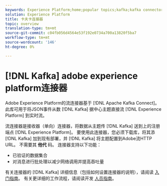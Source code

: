 ```yaml
---
keywords: Experience Platform;home;popular topics;kafka;kafka connector;Kafka;
solution: Experience Platform
title: 卡夫卡连接器
topic: overview
translation-type: tm+mt
source-git-commit: c04fb056d4564e53f192e0734a700a13820f5ba7
workflow-type: tm+mt
source-wordcount: '146'
ht-degree: 0%

---
```



# [!DNL Kafka] adobe experience platform连接器

Adobe Experience Platform的流连接器基于 [!DNL Apache Kafka Connect]。 此库可用于将JSON事件从数 [!DNL Kafka] 据中心主题直接流 [!DNL Experience Platform] 到实时流。

流连接器是接收器（单向）连接器，将数据从主题传 [!DNL Kafka] 送到上的注册端点 [!DNL Experience Platform]。 要使用此连接器，您必须下载库，将其添 [!DNL Kafka] 加到现有部署，并 [!DNL Kafka] 将主题配置到Adobe流HTTP URL。 不需要其 **他代** 码。 连接器支持以下功能：

- 已验证的数据集合
- 对消息进行批处理以减少网络调用并提高吞吐量

有关连接器的 [!DNL Kafka] 详细信息（包括如何设置连接器的说明），请阅读 [入门指南](https://github.com/adobe/experience-platform-streaming-connect)。 有关更详细的工作流程，请阅读开发 [人员指南](https://github.com/adobe/experience-platform-streaming-connect/blob/master/DEVELOPER_GUIDE.md)。